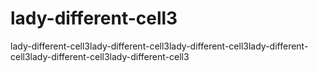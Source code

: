 # lady-different-cell3
lady-different-cell3lady-different-cell3lady-different-cell3lady-different-cell3lady-different-cell3lady-different-cell3
